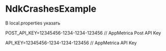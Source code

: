 
# NdkCrashesExample

В local.properties указать

POST_API_KEY=12345456-1234-1234-123456 // AppMetrica Post API Key

API_KEY=12345456-1234-1234-123456 // AppMetrica API Key